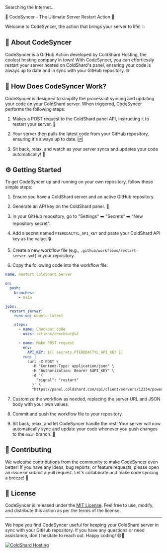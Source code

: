 Searching the Internet...

:file_folder: CodeSyncer - The Ultimate Server Restart Action :arrows_counterclockwise:

Welcome to CodeSyncer, the action that brings your server to life! :boom:

## :rocket: About CodeSyncer

CodeSyncer is a GitHub Action developed by ColdShard Hosting, the coolest hosting company in town! With CodeSyncer, you can effortlessly restart your server hosted on ColdShard's panel, ensuring your code is always up to date and in sync with your GitHub repository. :globe_with_meridians:

## :thinking: How Does CodeSyncer Work?

CodeSyncer is designed to simplify the process of syncing and updating your code on your ColdShard server. When triggered, CodeSyncer performs the following steps:

1. Makes a POST request to the ColdShard panel API, instructing it to restart your server. :arrows_counterclockwise:

2. Your server then pulls the latest code from your GitHub repository, ensuring it's always up to date. :up:

3. Sit back, relax, and watch as your server syncs and updates your code automatically! :popcorn:

## :gear: Getting Started

To get CodeSyncer up and running on your own repository, follow these simple steps:

1. Ensure you have a ColdShard server and an active GitHub repository.

2. Generate an API key on the ColdShard panel. :key:

3. In your GitHub repository, go to "Settings" :arrow_right: "Secrets" :arrow_right: "New repository secret".

4. Add a secret named `PTERODACTYL_API_KEY` and paste your ColdShard API key as the value. :lock:

5. Create a new workflow file (e.g., `.github/workflows/restart-server.yml`) in your repository.

6. Copy the following code into the workflow file:

```yaml
name: Restart ColdShard Server

on:
  push:
    branches:
      - main

jobs:
  restart_server:
    runs-on: ubuntu-latest

    steps:
      - name: Checkout code
        uses: actions/checkout@v2

      - name: Make POST request
        env:
          API_KEY: ${{ secrets.PTERODACTYL_API_KEY }}
        run: |
          curl -X POST \
            -H "Content-Type: application/json" \
            -H "Authorization: Bearer $API_KEY" \
            -d '{
              "signal": "restart"
            }' \
            "https://panel.coldshard.com/api/client/servers/12334/power"
```

7. Customize the workflow as needed, replacing the server URL and JSON body with your own values.

8. Commit and push the workflow file to your repository.

9. Sit back, relax, and let CodeSyncer handle the rest! Your server will now automatically sync and update your code whenever you push changes to the `main` branch. :tada:

## :pencil: Contributing

We welcome contributions from the community to make CodeSyncer even better! If you have any ideas, bug reports, or feature requests, please open an issue or submit a pull request. Let's collaborate and make code syncing a breeze! :handshake:

## :page_facing_up: License

CodeSyncer is released under the [MIT License](https://opensource.org/licenses/MIT). Feel free to use, modify, and distribute this action as per the terms of the license.

---

We hope you find CodeSyncer useful for keeping your ColdShard server in sync with your GitHub repository. If you have any questions or need assistance, don't hesitate to reach out. Happy coding! :smile::rocket:

[![ColdShard Hosting](https://coldshard.com/media/logo.png)](https://coldshard.com)
